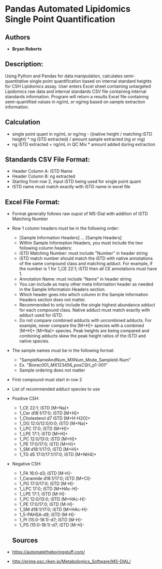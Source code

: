 # Pandas Automated Lipidomics Single Point Quantification

## Authors

* **Bryan Roberts**

## Description: 

Using Python and Pandas for data manipulation, calculates semi-quantitative single point quantification based on internal standard heights for CSH Lipidomics assay.  User enters Excel sheet containing untargeted Lipidomics raw data and internal standards CSV file containing internal standards information.  Program will return a results Excel file containing semi-quantified values in ng/mL or ng/mg based on sample extraction information.

## Calculation

* single point quant in ng/mL or ng/mg - ((native height / matching iSTD height) * ng iSTD extracted) / amount sample extracted (ng or mg)
* ng iSTD extracted = ng/mL in QC Mix * amount added during extraction

## Standards CSV File Format:

* Header Column A: iSTD Name
* Header Column B: ng extracted
* Starting from row 2, input iSTD being used for single point quant
* iSTD name must match exactly with iSTD name in excel file

## Excel File Format:

* Format generally follows raw ouput of MS-Dial with addition of iSTD Matching Number
* Row 1 column headers must be in the following order:
   * [Sample Information Headers] ... [Sample Headers]
   * Within Sample Information Headers, you must include the two following column headers:
   * iSTD Matching Number: must include "Number" in header string                
   * iSTD match number should match the iSTD with native annotations of the same compound class and matching adduct.  For example, if the number is 1 for 1_CE 22:1; iSTD  then all CE annotations must have 1.
   * Annotation Name: must include "Name" in header string
   * You can include as many other meta information header as needed in the Sample Information Headers section.
   * Which header goes into which column in the Sample Information Headers section does not matter.
   * Recommended to only include the single highest abundance adduct for each compound class.  Native adduct must match exactly with adduct used for iSTD.
   * Do not compare combined adducts with uncombined adducts.  For example, never compare the [M+H]+ species with a combined [M+H]+ [M+Na]+ species.  Peak heights are being compared and combining adducts skew the peak height ratios of the iSTD and native species.
* The sample names must be in the following format:
   * "SampleNameAndNum_MXNum_Mode_SampleId-Num"
   * Ex. "Biorec001_MX123456_posCSH_p1-001"
   * Sample ordering does not matter
* First compound must start in row 2
* List of recommended adduct species to use
* Positive CSH: 
    * 1_CE 22:1; iSTD [M+Na]+    
    * 1_Cer d18:1/17:0; iSTD [M+H]+   
    * 1_Cholesterol d7 iSTD [M+H-H2O]+   
    * 1_DG 12:0/12:0/0:0; iSTD [M+Na]+   
    * 1_LPC 17:0; iSTD [M+H]+   
    * 1_LPE 17:1; iSTD [M+H]+   
    * 1_PC 12:0/13:0; iSTD [M+H]+   
    * 1_PE 17:0/17:0; iSTD [M+H]+   
    * 1_SM d18:1/17:0; iSTD [M+H]+   
    * 1_TG d5 17:0/17:1/17:0; iSTD [M+NH4]+
* Negative CSH:   
    * 1_FA 16:0-d3; iSTD [M-H]-   
    * 1_Ceramide d18:1/17:0; iSTD [M+Cl]-   
    * 1_PG 17:0/17:0; iSTD [M-H]-   
    * 1_LPC 17:0; iSTD [M+HAc-H]-   
    * 1_LPE 17:1; iSTD [M-H]-   
    * 1_PC 12:0/13:0; iSTD [M+HAc-H]-   
    * 1_PE 17:0/17:0; iSTD [M-H]-    
    * 1_SM d18:1/17:0; iSTD [M+HAc-H]-  
    * 1_5-PAHSA-d9; iSTD [M-H]-  
    * 1_PI (15:0-18:1)-d7; iSTD [M-H]-   
    * 1_PS (15:0-18:1)-d7; iSTD [M-H]-
   
   ## Sources

* https://automatetheboringstuff.com/
* http://prime.psc.riken.jp/Metabolomics_Software/MS-DIAL/
